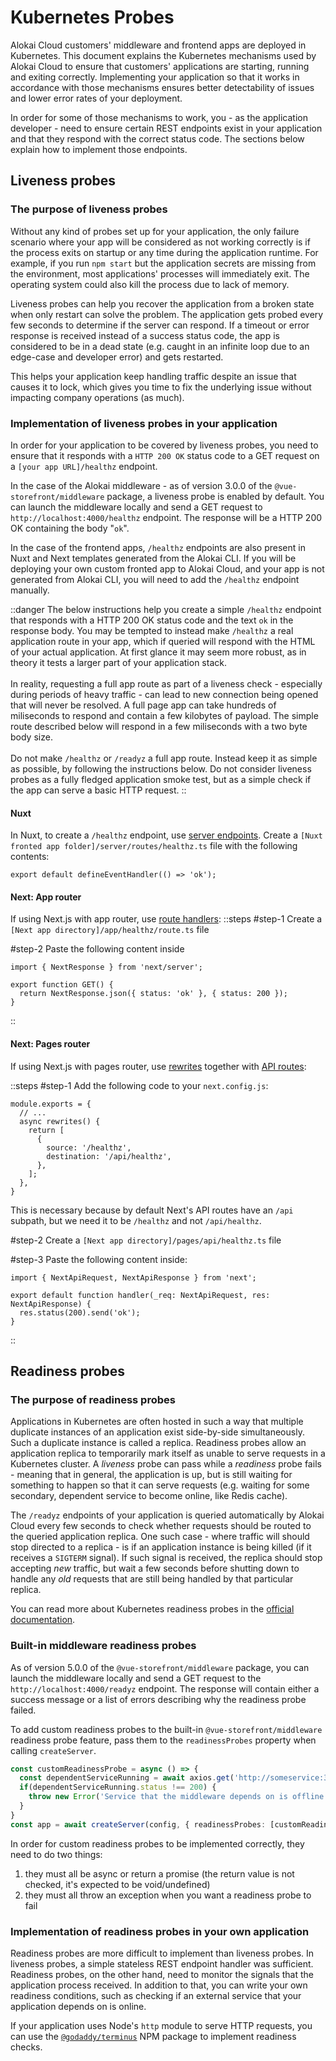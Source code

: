 # Kubernetes Probes

Alokai Cloud customers' middleware and frontend apps are deployed in Kubernetes. This document explains the Kubernetes mechanisms used by Alokai Cloud to ensure that customers' applications are starting, running and exiting correctly. Implementing your application so that it works in accordance with those mechanisms ensures better detectability of issues and lower error rates of your deployment.

In order for some of those mechanisms to work, you - as the application developer - need to ensure certain REST endpoints exist in your application and that they respond with the correct status code. The sections below explain how to implement those endpoints.

## Liveness probes

### The purpose of liveness probes

Without any kind of probes set up for your application, the only failure scenario where your app will be considered as not working correctly is if the process exits on startup or any time during the application runtime. For example, if you run `npm start` but the application secrets are missing from the environment, most applications' processes will immediately exit. The operating system could also kill the process due to lack of memory. 

Liveness probes can help you recover the application from a broken state when only restart can solve the problem. The application gets probed every few seconds to determine if the server can respond. If a timeout or error response is received instead of a success status code, the app is considered to be in a dead state (e.g. caught in an infinite loop due to an edge-case and developer error) and gets restarted.

This helps your application keep handling traffic despite an issue that causes it to lock, which gives you time to fix the underlying issue without impacting company operations (as much).

### Implementation of liveness probes in your application

In order for your application to be covered by liveness probes, you need to ensure that it responds with a `HTTP 200 OK` status code to a GET request on a `[your app URL]/healthz` endpoint.

In the case of the Alokai middleware - as of version 3.0.0 of the `@vue-storefront/middleware` package, a liveness probe is enabled by default. You can launch the middleware locally and send a GET request to `http://localhost:4000/healthz` endpoint. The response will be a HTTP 200 OK containing the body "`ok`".

In the case of the frontend apps, `/healthz` endpoints are also present in Nuxt and Next templates generated from the Alokai CLI. If you will be deploying your own custom fronted app to Alokai Cloud, and your app is not generated from Alokai CLI, you will need to add the `/healthz` endpoint manually.

<!-- https://github.com/search?q=repo%3Avuestorefront%2Funified-storefronts%20healthz&type=code -->

::danger
The below instructions help you create a simple `/healthz` endpoint that responds with a HTTP 200 OK status code and the text `ok` in the response body. You may be tempted to instead make `/healthz` a real application route in your app, which if queried will respond with the HTML of your actual application. At first glance it may seem more robust, as in theory it tests a larger part of your application stack.  
<br>
In reality, requesting a full app route as part of a liveness check - especially during periods of heavy traffic - can lead to new connection being opened that will never be resolved. A full page app can take hundreds of miliseconds to respond and contain a few kilobytes of payload. The simple route described below will respond in a few miliseconds with a two byte body size.  
<br>
Do not make `/healthz` or `/readyz` a full app route. Instead keep it as simple as possible, by following the instructions below. Do not consider liveness probes as a fully fledged application smoke test, but as a simple check if the app can serve a basic HTTP request.
::

#### Nuxt

In Nuxt, to create a `/healthz` endpoint, use [server endpoints](https://nuxt.com/docs/getting-started/server#server-endpoints-middleware). Create a <nobr>`[Nuxt fronted app folder]/server/routes/healthz.ts`</nobr> file with the following contents:
```ts[server/routes/healthz.ts]
export default defineEventHandler(() => 'ok');
```


#### Next: App router
If using Next.js with app router, use [route handlers](https://nextjs.org/docs/app/api-reference/file-conventions/route):
::steps
#step-1 
Create a `[Next app directory]/app/healthz/route.ts` file

#step-2
Paste the following content inside
```ts[app/healthz/route.ts]
import { NextResponse } from 'next/server';

export function GET() {
  return NextResponse.json({ status: 'ok' }, { status: 200 });
}
```
::

#### Next: Pages router
If using Next.js with pages router, use [rewrites](https://nextjs.org/docs/pages/api-reference/next-config-js/rewrites) together with [API routes](https://nextjs.org/docs/pages/building-your-application/routing/api-routes):

::steps
#step-1
Add the following code to your `next.config.js`:
```ts{3-10}[next.config.js]
module.exports = {
  // ...
  async rewrites() {
    return [
      {
        source: '/healthz',
        destination: '/api/healthz',
      },
    ];
  },
} 
```
This is necessary because by default Next's API routes have an `/api` subpath, but we need it to be <nobr>`/healthz`</nobr> and not <nobr>`/api/healthz`</nobr>.

#step-2
Create a `[Next app directory]/pages/api/healthz.ts` file

#step-3
Paste the following content inside:
```ts[pages/api/healthz.ts]
import { NextApiRequest, NextApiResponse } from 'next';

export default function handler(_req: NextApiRequest, res: NextApiResponse) {
  res.status(200).send('ok');
}
```
::

## Readiness probes

### The purpose of readiness probes

Applications in Kubernetes are often hosted in such a way that multiple duplicate instances of an application exist side-by-side simultaneously. Such a duplicate instance is called a replica. Readiness probes allow an application replica to temporarily mark itself as unable to serve requests in a Kubernetes cluster. A *liveness* probe can pass while a *readiness* probe fails - meaning that in general, the application is up, but is still waiting for something to happen so that it can serve requests (e.g. waiting for some secondary, dependent service to become online, like Redis cache).

The `/readyz` endpoints of your application is queried automatically by Alokai Cloud every few seconds to check whether requests should be routed to the queried application replica. One such case - where traffic will should stop directed to a replica - is if an application instance is being killed (if it receives a `SIGTERM` signal). If such signal is received, the replica should stop accepting *new* traffic, but wait a few seconds before shutting down to handle any *old* requests that are still being handled by that particular replica.

You can read more about Kubernetes readiness probes in the [official documentation](https://kubernetes.io/docs/tasks/configure-pod-container/configure-liveness-readiness-startup-probes/#define-readiness-probes).

### Built-in middleware readiness probes

As of version 5.0.0 of the `@vue-storefront/middleware` package, you can launch the middleware locally and send a GET request to the `http://localhost:4000/readyz` endpoint. The response will contain either a success message or a list of errors describing why the readiness probe failed. 

To add custom readiness probes to the built-in `@vue-storefront/middleware` readiness probe feature, pass them to the `readinessProbes` property when calling `createServer`.

```ts
const customReadinessProbe = async () => { 
  const dependentServiceRunning = await axios.get('http://someservice:3000/healthz');
  if(dependentServiceRunning.status !== 200) {
    throw new Error('Service that the middleware depends on is offline. The middleware is temporarily not ready to accept connections.')
  }
}
const app = await createServer(config, { readinessProbes: [customReadinessProbe]});
```

In order for custom readiness probes to be implemented correctly, they need to do two things:
1. they must all be async or return a promise (the return value is not checked, it's expected to be void/undefined)
2. they must all throw an exception when you want a readiness probe to fail

### Implementation of readiness probes in your own application

Readiness probes are more difficult to implement than liveness probes. In liveness probes, a simple stateless REST endpoint handler was sufficient. Readiness probes, on the other hand, need to monitor the signals that the application process received. In addition to that, you can write your own readiness conditions, such as checking if an external service that your application depends on is online.

If your application uses Node's `http` module to serve HTTP requests, you can use the [`@godaddy/terminus`](https://www.npmjs.com/package/@godaddy/terminus) NPM package to implement readiness checks.

